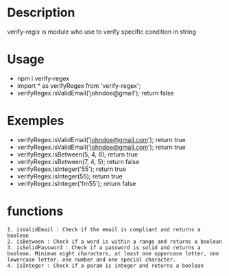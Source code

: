 # Description
verify-regix is module who use to verify specific condition in string

# Usage 
* npm i verify-regex
* import  * as verifyRegex from 'verify-regex';
* verifyRegex.isValidEmail('johndoe@gmail'); return false

# Exemples
* verifyRegex.isValidEmail('johndoe@gmail.com'); return true
* verifyRegex.isValidEmail('johndoe@gmail.com'); return true
* verifyRegex.isBetween(5, 4, 8); return true
* verifyRegex.isBetween(7, 4, 5); return false
* verifyRegex.isInteger('55'); return true
* verifyRegex.isInteger(55); return true
* verifyRegex.isInteger('fm55'); return false


# functions

    1. isValidEmail : Check if the email is compliant and returns a boolean
    2. isBetween : Check if a word is within a range and returns a boolean
    3. isSolidPassword : Check if a password is solid and returns a boolean. Minimum eight characters, at least one uppercase letter, one lowercase letter, one number and one special character.
    4. isInteger : Check if a param is integer and returns a boolean


